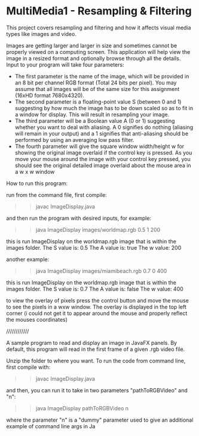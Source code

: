 # MultiMedia1 - Resampling & Filtering
This project covers resampling and filtering and how it affects visual media types like images and video.

Images are getting larger and larger in size and sometimes cannot be properly viewed on a computing screen. This application will help view the
image in a resized format and optionally browse through all the details. Input to your
program will take four parameters:
- The first parameter is the name of the image, which will be provided in an 8 bit
per channel RGB format (Total 24 bits per pixel). You may assume that all
images will be of the same size for this assignment (16xHD format 7680x4320).
- The second parameter is a floating-point value S (between 0 and 1) suggesting by
how much the image has to be down scaled so as to fit in a window for display.
This will result in resampling your image.
- The third parameter will be a Boolean value A (0 or 1) suggesting whether you
want to deal with aliasing. A 0 signifies do nothing (aliasing will remain in your
output) and a 1 signifies that anti-aliasing should be performed by using an
averaging low pass filter.
- The fourth parameter will give the square window width/height w for showing the
original image overlaid if the control key is pressed. As you move your mouse
around the image with your control key pressed, you should see the original
detailed image overlaid about the mouse area in a w x w window

How to run this program:

run from the command file, first compile:

>> javac ImageDisplay.java

and then run the program with desired inputs, for example:

>> java ImageDisplay images/worldmap.rgb 0.5 1 200

this is run ImageDisplay on the worldmap.rgb image that is within the images folder.
The S value is: 0.5
The A value is: true
The w value: 200

another example:

>> java ImageDisplay images/miamibeach.rgb 0.7 0 400

this is run ImageDisplay on the worldmap.rgb image that is within the images folder.
The S value is: 0.7
The A value is: false
The w value: 400


to view the overlay of pixels press the control button and move the mouse to see the pixels in a wxw window.
The overlay is displayed in the top left corner (i could not get it to appear around the mouse and properly reflect the mouses coordinates)

////////////

A sample program to read and display an image in JavaFX panels. By default, this program will read in the first frame of a given .rgb video file.


Unzip the folder to where you want.
To run the code from command line, first compile with:

>> javac ImageDisplay.java

and then, you can run it to take in two parameters "pathToRGBVideo" and "n":

>> java ImageDisplay pathToRGBVideo n

where the parameter "n" is a "dummy" parameter used to give an additional example of command line args in Ja
